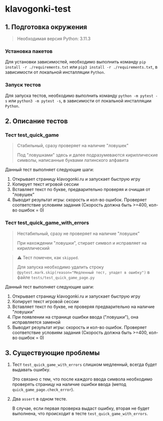 # klavogonki-test

## 1. Подготовка окружения
> Необходимая версия Python: 3.11.3

### Установка пакетов
Для установки зависимостей, необходимо выполнить команду `pip install -r ./requirements.txt` или `pip3 install -r ./requirements.txt`, в зависимости от локальной инсталляции `Python`.

### Запуск тестов
Для запуска тестов, необходимо выполнить команду `python -m pytest -s` или `python3 -m pytest -s`, в зависимости от локальной инсталляции `Python`.

## 2. Описание тестов

### Тест test_quick_game
> Стабильный, сразу проверяет на наличие "ловушек" 
> 
> Под "ловушками" здесь и далее подразумеваются кириллические символы, написанные буквами латинского алфавита

Данный тест выполняет следующие шаги:
1. Открывает страницу klavogonki.ru и запускает быструю игру
2. Копирует текст игровой сессии
3. Вставляет текст по букве, предварительно проверяя и очищая от "ловушек" 
4. Выводит результат игры: скорость и кол-во ошибок. Проверяет соответствие условиям задания (Скорость должна быть >=400, кол-во ошибок = 0)

### Тест test_quick_game_with_errors
> Нестабильный, сразу не проверяет на наличие "ловушек"
> 
> При нахождении "ловушки", стирает символ и исправляет на кириллический

> ⚠️ Тест помечен, как `skipped`.
>
> Для запуска необходимо удалить строку `@pytest.mark.skip(reason="Медленный тест, упадет в ошибку")` в файле `tests/test_quick_game_page.py`

Данный тест выполняет следующие шаги:
1. Открывает страницу klavogonki.ru и запускает быструю игру
2. Копирует текст игровой сессии
3. Вставляет текст по букве, не проверяя предварительно на наличие "ловушки"
4. При появлении на странице ошибки ввода ("ловушки"), она исправляется заменой
5. Выводит результат игры: скорость и кол-во ошибок. Проверяет соответствие условиям задания (Скорость должна быть >=400, кол-во ошибок = 0)

## 3. Существующие проблемы

1. Тест `test_quick_game_with_errors` слишком медленный, всегда будет выдавать ошибку. 

    Это связано с тем, что после каждого ввода символа необходимо проверять страницу на наличие ошибки ввода (метод `quick_game_page.check_error`).
2. Два `assert` в одном тесте. 

   В случае, если первая проверка выдаст ошибку, вторая не будет выполнена, что происходит в тесте `test_quick_game_with_errors`.



